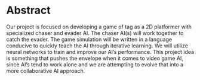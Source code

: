 # Abstract
Our project is focused on developing a game of tag as a 2D platformer with specialized chaser and evader AI. 
The chaser AI(s) will work together to catch the evader. 
The game simulation will be written in a language conducive to quickly teach the AI through iterative learning. 
We will utilize neural networks to train and improve our AI’s performance. 
This project idea is something that pushes the envelope when it comes to video game AI, since AI’s tend to work alone and we are attempting to evolve that into a more collaborative AI approach. 
